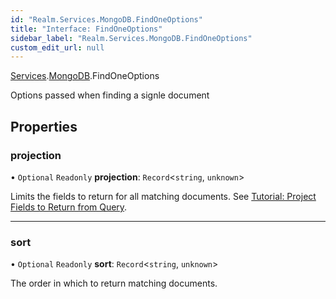 ```yaml
---
id: "Realm.Services.MongoDB.FindOneOptions"
title: "Interface: FindOneOptions"
sidebar_label: "Realm.Services.MongoDB.FindOneOptions"
custom_edit_url: null
---
```


[Services](../namespaces/Realm.Services).[MongoDB](../namespaces/Realm.Services.MongoDB).FindOneOptions

Options passed when finding a signle document

## Properties

### projection

• `Optional` `Readonly` **projection**: `Record`<`string`, `unknown`\>

Limits the fields to return for all matching documents.
See [Tutorial: Project Fields to Return from Query](https://docs.mongodb.com/manual/tutorial/project-fields-from-query-results/).

___

### sort

• `Optional` `Readonly` **sort**: `Record`<`string`, `unknown`\>

The order in which to return matching documents.

